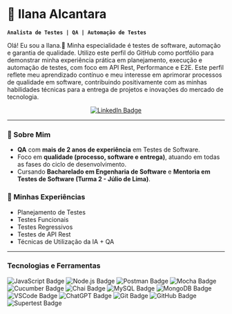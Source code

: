 # 🐞 Ilana Alcantara

**`Analista de Testes | QA | Automação de Testes `**

Olá! Eu sou a Ilana.👋 
Minha especialidade é testes de software, automação e garantia de qualidade. Utilizo este perfil do GitHub como portfólio para demonstrar minha experiência prática em planejamento, execução e automação de testes, com foco em API Rest, Performance e E2E. Este perfil reflete meu aprendizado contínuo e meu interesse em aprimorar processos de qualidade em software, contribuindo positivamente com as minhas habilidades técnicas para a entrega de projetos e inovações do mercado de tecnologia.
<p align="center">
  <a href="https://www.linkedin.com/in/ilana-alcantara/" target='_blank'>
    <img src="https://img.shields.io/badge/LinkedIn-0077B5?style=for-the-badge&logo=linkedin&logoColor=white" alt="LinkedIn Badge">
  </a>

---

### 🚀 Sobre Mim
- **QA** com **mais de 2 anos de experiência** em Testes de Software.
- Foco em **qualidade (processo, software e entrega)**, atuando em todas as fases do ciclo de desenvolvimento.
- Cursando **Bacharelado em Engenharia de Software** e **Mentoria em Testes de Software (Turma 2 - Júlio de Lima)**.

### 🥇 Minhas Experiências
- Planejamento de Testes
- Testes Funcionais
- Testes Regressivos
- Testes de API Rest
- Técnicas de Utilização da IA + QA

---

### Tecnologias e Ferramentas
<P>
    <img src="https://img.shields.io/badge/JavaScript-323330?style=for-the-badge&logo=javascript&logoColor=F7DF1E" alt="JavaScript Badge">
    <img src="https://img.shields.io/badge/Node%20js-339933?style=for-the-badge&logo=nodedotjs&logoColor=white" alt="Node.js Badge">
    <img src="https://img.shields.io/badge/Postman-FF6C37?style=for-the-badge&logo=Postman&logoColor=white" alt="Postman Badge">
    <img src="https://img.shields.io/badge/Mocha-8D6748?style=for-the-badge&logo=Mocha&logoColor=white" alt="Mocha Badge">
    <img src="https://img.shields.io/badge/Cucumber-43B02A?style=for-the-badge&logo=cucumber&logoColor=white" alt="Cucumber Badge">
    <img src="https://img.shields.io/badge/chai-A30701?style=for-the-badge&logo=chai&logoColor=white" alt="Chai Badge">
    <img src="https://img.shields.io/badge/MySQL-005C84?style=for-the-badge&logo=mysql&logoColor=white" alt="MySQL Badge">
    <img src="https://img.shields.io/badge/MongoDB-4EA94B?style=for-the-badge&logo=mongodb&logoColor=white" alt="MongoDB Badge">
    <img src="https://img.shields.io/badge/VSCode-0078D4?style=for-the-badge&logo=visual%20studio%20code&logoColor=white" alt="VSCode Badge">
    <img src="https://img.shields.io/badge/ChatGPT-74aa9c?style=for-the-badge&logo=openai&logoColor=white" alt="ChatGPT Badge">
    <img src="https://img.shields.io/badge/GIT-E44C30?style=for-the-badge&logo=git&logoColor=white" alt="Git Badge">
    <img src="https://img.shields.io/badge/GitHub-100000?style=for-the-badge&logo=github&logoColor=white" alt="GitHub Badge">
    <img src="https://img.shields.io/badge/Supertest-FF6C37?style=for-the-badge&logo=testinglibrary&logoColor=white" alt="Supertest Badge">
</p>
